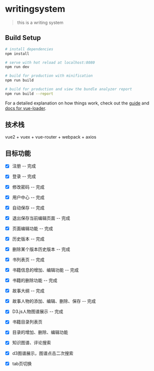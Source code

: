 # writingsystem

> this is a writing system

## Build Setup

``` bash
# install dependencies
npm install

# serve with hot reload at localhost:8080
npm run dev

# build for production with minification
npm run build

# build for production and view the bundle analyzer report
npm run build --report
```

For a detailed explanation on how things work, check out the [guide](http://vuejs-templates.github.io/webpack/) and [docs for vue-loader](http://vuejs.github.io/vue-loader).

## 技术栈

vue2 + vuex + vue-router + webpack + axios 

## 目标功能
- [x] 注册 -- 完成
- [x] 登录 -- 完成
- [x] 修改密码 -- 完成
- [x] 用户中心 -- 完成

- [x] 自动保存 -- 完成
- [x] 退出保存当前编辑页面 -- 完成
- [x] 页面编辑功能 -- 完成
- [x] 历史版本 -- 完成
- [x] 删除某个版本历史版本 -- 完成

- [x] 书列表页 -- 完成
- [x] 书籍信息的增加、编辑功能 -- 完成
- [x] 书籍的删除功能 -- 完成

- [x] 故事大纲 -- 完成
- [x] 故事人物的添加、编辑、删除、保存 -- 完成
- [x] D3.js人物图谱展示 -- 完成

- [x] 书籍目录列表页
- [x] 目录的增加、删除、编辑功能

- [x] 知识图谱、评论搜索
- [x] d3图谱展示，图谱点击二次搜索
- [x] tab页切换



